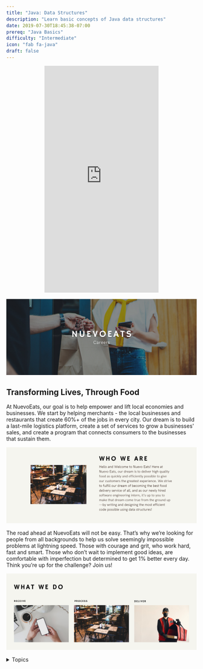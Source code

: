 ```yaml
---
title: "Java: Data Structures"
description: "Learn basic concepts of Java data structures"
date: 2019-07-30T18:45:38-07:00
prereq: "Java Basics"
difficulty: "Intermediate"
icon: "fab fa-java"
draft: false
---
```


<p style="text-align: center;"><iframe width="60%" height="600px" src="https://youtube.com/embed/UeK31RyFzN0" frameborder="0" allow="accelerometer; autoplay; clipboard-write; encrypted-media; gyroscope; picture-in-picture" allowfullscreen></iframe></p>

<!--<link rel="stylesheet" href="../../style.css">-->

![frontTitle](img/Title.png)

## Transforming Lives, Through Food

At NuevoEats, our goal is to help empower and lift local economies and businesses. We start by helping merchants - the local businesses and restaurants that create 60%+ of the jobs in every city. Our dream is to build a last-mile logistics platform, create a set of services to grow a businesses' sales, and create a program that connects consumers to the businesses that sustain them.

![about](img/about.png)

The road ahead at NuevoEats will not be easy. That’s why we’re looking for people from all backgrounds to help us solve seemingly impossible problems at lightning speed. Those with courage and grit, who work hard, fast and smart. Those who don’t wait to implement good ideas, are comfortable with imperfection but determined to get 1% better every day. Think you’re up for the challenge? Join us!

![what](img/what.png)

<details close>
<summary>Topics</summary>
{{% children /%}}
</details>